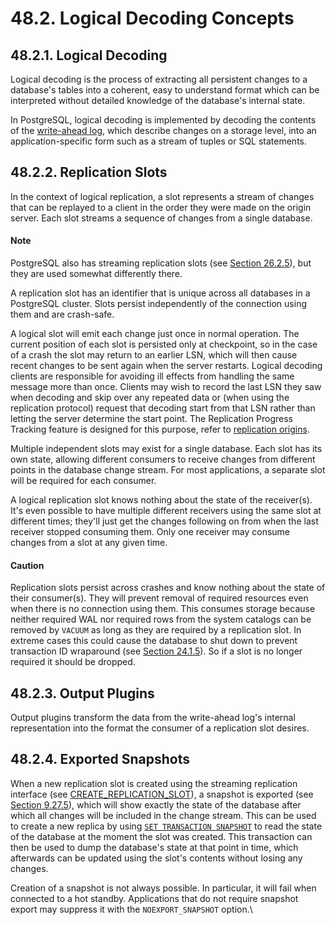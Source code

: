 # 48.2. Logical Decoding Concepts

## 48.2.1. Logical Decoding

Logical decoding is the process of extracting all persistent changes to a database's tables into a coherent, easy to understand format which can be interpreted without detailed knowledge of the database's internal state.

In PostgreSQL, logical decoding is implemented by decoding the contents of the [write-ahead log](https://www.postgresql.org/docs/13/wal.html), which describe changes on a storage level, into an application-specific form such as a stream of tuples or SQL statements.

## 48.2.2. Replication Slots

In the context of logical replication, a slot represents a stream of changes that can be replayed to a client in the order they were made on the origin server. Each slot streams a sequence of changes from a single database.

#### Note

PostgreSQL also has streaming replication slots (see [Section 26.2.5](https://www.postgresql.org/docs/13/warm-standby.html#STREAMING-REPLICATION)), but they are used somewhat differently there.

A replication slot has an identifier that is unique across all databases in a PostgreSQL cluster. Slots persist independently of the connection using them and are crash-safe.

A logical slot will emit each change just once in normal operation. The current position of each slot is persisted only at checkpoint, so in the case of a crash the slot may return to an earlier LSN, which will then cause recent changes to be sent again when the server restarts. Logical decoding clients are responsible for avoiding ill effects from handling the same message more than once. Clients may wish to record the last LSN they saw when decoding and skip over any repeated data or (when using the replication protocol) request that decoding start from that LSN rather than letting the server determine the start point. The Replication Progress Tracking feature is designed for this purpose, refer to [replication origins](https://www.postgresql.org/docs/13/replication-origins.html).

Multiple independent slots may exist for a single database. Each slot has its own state, allowing different consumers to receive changes from different points in the database change stream. For most applications, a separate slot will be required for each consumer.

A logical replication slot knows nothing about the state of the receiver(s). It's even possible to have multiple different receivers using the same slot at different times; they'll just get the changes following on from when the last receiver stopped consuming them. Only one receiver may consume changes from a slot at any given time.

#### Caution

Replication slots persist across crashes and know nothing about the state of their consumer(s). They will prevent removal of required resources even when there is no connection using them. This consumes storage because neither required WAL nor required rows from the system catalogs can be removed by `VACUUM` as long as they are required by a replication slot. In extreme cases this could cause the database to shut down to prevent transaction ID wraparound (see [Section 24.1.5](https://www.postgresql.org/docs/13/routine-vacuuming.html#VACUUM-FOR-WRAPAROUND)). So if a slot is no longer required it should be dropped.

## 48.2.3. Output Plugins

Output plugins transform the data from the write-ahead log's internal representation into the format the consumer of a replication slot desires.

## 48.2.4. Exported Snapshots

When a new replication slot is created using the streaming replication interface (see [CREATE\_REPLICATION\_SLOT](https://www.postgresql.org/docs/13/protocol-replication.html#PROTOCOL-REPLICATION-CREATE-SLOT)), a snapshot is exported (see [Section 9.27.5](https://www.postgresql.org/docs/13/functions-admin.html#FUNCTIONS-SNAPSHOT-SYNCHRONIZATION)), which will show exactly the state of the database after which all changes will be included in the change stream. This can be used to create a new replica by using [`SET TRANSACTION SNAPSHOT`](https://www.postgresql.org/docs/13/sql-set-transaction.html) to read the state of the database at the moment the slot was created. This transaction can then be used to dump the database's state at that point in time, which afterwards can be updated using the slot's contents without losing any changes.

Creation of a snapshot is not always possible. In particular, it will fail when connected to a hot standby. Applications that do not require snapshot export may suppress it with the `NOEXPORT_SNAPSHOT` option.\\
